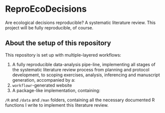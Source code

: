 # ReproEcoDecisions

Are ecological decisions reproducible? A systematic literature review. This project will be fully reproducible, of course.

## About the setup of this repository

This repository is set up with multiple-layered workflows:

1. A fully reproducible data-analysis pipe-line, implementing all stages of the systematic literature review process from planning and protocol development, to scoping exercises, analysis, inferencing and manuscript generation, accompanied by a:
2. `workflowr`-generated website
2. A package-like implementation, containing:

`/R` and `/data` and `/man` folders, containing all the necessary documented R functions I write to implement this literature review.

